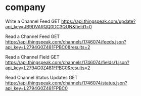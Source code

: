 # company


Write a Channel Feed
GET https://api.thingspeak.com/update?api_key=JB9DVARQQ0DC3QUN&field1=0

Read a Channel Feed
GET https://api.thingspeak.com/channels/1746074/feeds.json?api_key=L2794G0Z481FPBC0&results=2


Read a Channel Field
GET https://api.thingspeak.com/channels/1746074/fields/1.json?api_key=L2794G0Z481FPBC0&results=2


Read Channel Status Updates
GET https://api.thingspeak.com/channels/1746074/status.json?api_key=L2794G0Z481FPBC0
